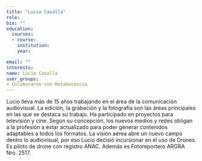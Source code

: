 ```yaml
---
title: "Lucio Casalla"
role:
bio: ""
education:
  courses:
  - course: 
    institution: 
    year: 

email: ""
interests:
name: Lucio Casalla
user_groups:
- Colaboraron con MetaDocencia
---
```


Lucio lleva más de 15 años trabajando en el área de la comunicación audiovisual. La edición, la grabación y la fotografía son las áreas principales en las que se destaca su trabajo. Ha participado en proyectos para televisión y cine. 
Según su concepción, los nuevos medios y redes obligan a la profesión a estar actualizado para poder generar contenidos adaptables a todos los formatos. 
La visión aérea abre un nuevo campo dentro lo audiovisual, por eso Lucio decisió incursionar en el uso de Drones. Es piloto de drone con registro ANAC. Además es Fotoreportero ARGRA Nro. 2517.
